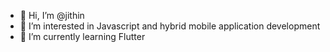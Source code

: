 - 👋 Hi, I’m @jithin
- 👀 I’m interested in Javascript and hybrid mobile application development
- 🌱 I’m currently learning Flutter

<!---
jithin003/jithin003 is a ✨ special ✨ repository because its `README.md` (this file) appears on your GitHub profile.
You can click the Preview link to take a look at your changes.
--->
